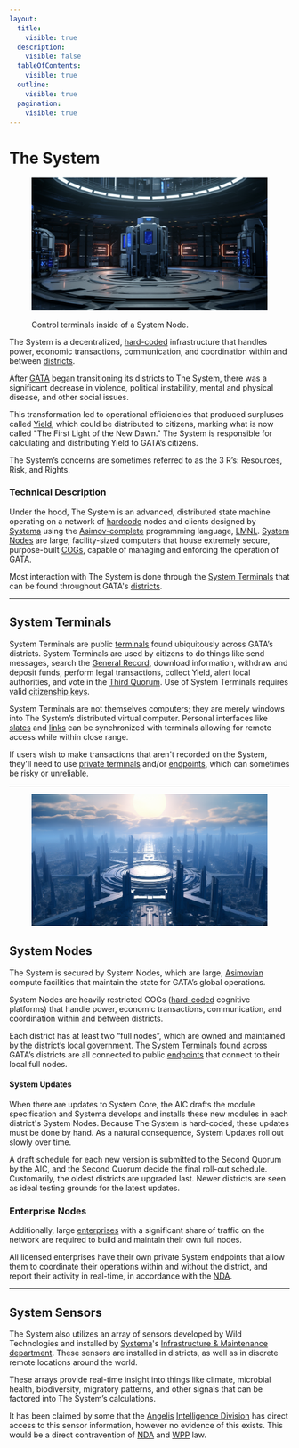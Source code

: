 ```yaml
---
layout:
  title:
    visible: true
  description:
    visible: false
  tableOfContents:
    visible: true
  outline:
    visible: true
  pagination:
    visible: true
---
```


# The System

<figure><img src="../../../.gitbook/assets/system.png" alt=""><figcaption><p>Control terminals inside of a System Node.</p></figcaption></figure>

The System is a decentralized, [hard-coded](../../../overview/science-and-tech/hard-code.md) infrastructure that handles power, economic transactions, communication, and coordination within and between [districts](districts.md).

After [GATA](../) began transitioning its districts to The System, there was a significant decrease in violence, political instability, mental and physical disease, and other social issues.

This transformation led to operational efficiencies that produced surpluses called [Yield](yield.md), which could be distributed to citizens, marking what is now called "The First Light of the New Dawn." The System is responsible for calculating and distributing Yield to GATA’s citizens.

The System’s concerns are sometimes referred to as the 3 R’s: Resources, Risk, and Rights.

### Technical Description

Under the hood, The System is an advanced, distributed state machine operating on a network of [hardcode](../../../overview/science-and-tech/hard-code.md) nodes and clients designed by [Systema](../enterprise/systema.md) using the [Asimov-complete](../../../overview/science-and-tech/asimovian-architecture.md) programming language, [LMNL](../../../overview/science-and-tech/hard-code.md#lmnl). [System Nodes](the-system.md#system-nodes) are large, facility-sized computers that house extremely secure, purpose-built [COGs](../../../overview/science-and-tech/cogs.md), capable of managing and enforcing the operation of GATA.

Most interaction with The System is done through the [System Terminals](the-system.md#system-terminals) that can be found throughout GATA's [districts](districts.md).

***

## System Terminals

System Terminals are public [terminals](../../../overview/science-and-tech/terminals.md) found ubiquitously across GATA’s districts. System Terminals are used by citizens to do things like send messages, search the [General Record](the-general-record.md), download information, withdraw and deposit funds, perform legal transactions, collect Yield, alert local authorities, and vote in the [Third Quorum](governance.md#the-third-quorum). Use of System Terminals requires valid [citizenship keys](keys.md#citizenship-keys).

System Terminals are not themselves computers; they are merely windows into The System’s distributed virtual computer. Personal interfaces like [slates](../../../overview/science-and-tech/slates.md) and [links](../../../overview/science-and-tech/links.md) can be synchronized with terminals allowing for remote access while within close range.

If users wish to make transactions that aren't recorded on the System, they'll need to use [private terminals](../../../overview/science-and-tech/terminals.md) and/or [endpoints](../../../overview/science-and-tech/endpoints.md), which can sometimes be risky or unreliable.

***

<figure><img src="../../../.gitbook/assets/districts.png" alt="" width="563"><figcaption></figcaption></figure>

## **System Nodes**

The System is secured by System Nodes, which are large, [Asimovian](../../../overview/science-and-tech/asimovian-architecture.md) compute facilities that maintain the state for GATA’s global operations.

System Nodes are heavily restricted COGs ([hard-coded](../../../overview/science-and-tech/hard-code.md) cognitive platforms) that handle power, economic transactions, communication, and coordination within and between districts.

Each district has at least two “full nodes”, which are owned and maintained by the district’s local government. The [System Terminals](the-system.md#system-terminals) found across GATA’s districts are all connected to public [endpoints](../../../overview/science-and-tech/endpoints.md) that connect to their local full nodes.

#### System Updates

When there are updates to System Core, the AIC drafts the module specification and Systema develops and installs these new modules in each district's System Nodes. Because The System is hard-coded, these updates must be done by hand. As a natural consequence, System Updates roll out slowly over time.&#x20;

A draft schedule for each new version is submitted to the Second Quorum by the AIC, and the Second Quorum decide the final roll-out schedule. Customarily, the oldest districts are upgraded last. Newer districts are seen as ideal testing grounds for the latest updates.

### Enterprise Nodes

Additionally, large [enterprises](../enterprise/) with a significant share of traffic on the network are required to build and maintain their own full nodes.

All licensed enterprises have their own private System endpoints that allow them to coordinate their operations within and without the district, and report their activity in real-time, in accordance with the [NDA](new-dawn-accords.md).

***

## **System Sensors**

The System also utilizes an array of sensors developed by Wild Technologies and installed by [Systema](../enterprise/systema.md)'s [Infrastructure & Maintenance department](../enterprise/systema.md#departments). These sensors are installed in districts, as well as in discrete remote locations around the world.&#x20;

These arrays provide real-time insight into things like climate, microbial health, biodiversity, migratory patterns, and other signals that can be factored into The System’s calculations.

It has been claimed by some that the [Angelis](../military-and-defense/angelis.md) [Intelligence Division](../military-and-defense/angelis.md#watchers) has direct access to this sensor information, however no evidence of this exists. This would be a direct contravention of [NDA](new-dawn-accords.md) and [WPP](../institutions/atlan-information-control-aic.md#whole-privacy-protection-act) law.

